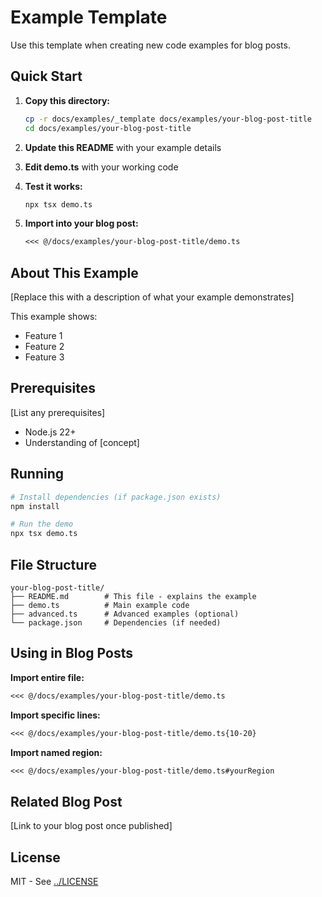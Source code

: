 # Example Template

Use this template when creating new code examples for blog posts.

## Quick Start

1. **Copy this directory:**
   ```bash
   cp -r docs/examples/_template docs/examples/your-blog-post-title
   cd docs/examples/your-blog-post-title
   ```

2. **Update this README** with your example details

3. **Edit demo.ts** with your working code

4. **Test it works:**
   ```bash
   npx tsx demo.ts
   ```

5. **Import into your blog post:**
   ```markdown
   <<< @/docs/examples/your-blog-post-title/demo.ts
   ```

## About This Example

[Replace this with a description of what your example demonstrates]

This example shows:
- Feature 1
- Feature 2
- Feature 3

## Prerequisites

[List any prerequisites]

- Node.js 22+
- Understanding of [concept]

## Running

```bash
# Install dependencies (if package.json exists)
npm install

# Run the demo
npx tsx demo.ts
```

## File Structure

```
your-blog-post-title/
├── README.md        # This file - explains the example
├── demo.ts          # Main example code
├── advanced.ts      # Advanced examples (optional)
└── package.json     # Dependencies (if needed)
```

## Using in Blog Posts

**Import entire file:**
```markdown
<<< @/docs/examples/your-blog-post-title/demo.ts
```

**Import specific lines:**
```markdown
<<< @/docs/examples/your-blog-post-title/demo.ts{10-20}
```

**Import named region:**
```markdown
<<< @/docs/examples/your-blog-post-title/demo.ts#yourRegion
```

## Related Blog Post

[Link to your blog post once published]

## License

MIT - See [../LICENSE](../LICENSE)

